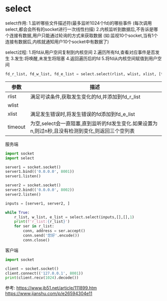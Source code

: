 # select

select作用:
1.监听哪些文件描述符(最多监听1024个fd)的哪些事件
(每次调用select,都会会所有的socket进行一次线性扫描)
2.内核监听到数据后,不告诉是哪个连接有数据,用户只能通过轮询的方式来获取数据
(如:监视10个socket,当有1个连接有数据后,内核就通知用户10个socket中有数据了)


select过程:
1.将fd从用户空间复制到内核空间
2.遍历所有fd,查看对应事件是否发生
3.发生:将唤醒,未发生将阻塞
4.返回遍历后的fd
5.将fd从内核空间赋值到用户空间

```python
fd_r_list, fd_w_list, fd_e_list = select.select(rlist, wlist, xlist, [timeout])
```
参数|描述
--|--
rlist|满足可读条件,获取发生变化的fd,并添加到fd_r_list
wlist|
xlist|满足发生错误时,将发生错误的fd添加到fd_e_list
timeout|为空,select会一直阻塞,直到监听的fd发生变化.如果设置为n,则过n秒,且没有检测到变化,则返回三个空列表

服务端
```python
import socket
import select

server1 = socket.socket()
server1.bind(('0.0.0.0', 8001))
server1.listen()

server2 = socket.socket()
server2.bind(('0.0.0.0', 8002))
server2.listen()

inputs = [server1, server2, ]

while True:
    r_list, w_list, e_list = select.select(inputs,[],[],1)
    print(f'r_list:{r_list}')
    for ser in r_list:
        conn, address = ser.accept()
        conn.send('您好'.encode())
        conn.close()
```

客户端
```python
import socket

client = socket.socket()
client.connect(('127.0.0.1', 8001))
print(client.recv(1024).decode())
```




参考:
https://www.jb51.net/article/111899.htm
https://www.jianshu.com/p/e26594304e11